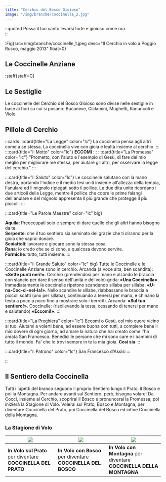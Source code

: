 ```yaml
---
title: "Cerchio del Bosco Gioioso"
image: "/img/branche/coccinelle_2.jpg"
---
```


::quoted
Possa il tuo canto levarsi forte e gioioso come ora.  
::

:Fig{src=/img/branche/coccinelle_1.jpeg desc="Il Cerchio in volo a Poggio Rusco, maggio 2013" float=0}

## Le Coccinelle Anziane

:staff{staff=C}

## Le Sestiglie

Le coccinelle del Cerchio del Bosco Gioioso sono divise nelle sestiglie in base ai fiori su cui si posano: Bucaneve, Ciclamini, Mughetti, Ranuncoli e Viole.

## Pillole di Cerchio

::cards
:::card{title="La Legge" color="lc"}
La coccinella pensa agli altri come a se stessa.
La coccinella vive con gioia e lealtà insieme al cerchio.
:::
:::card{title="Il Motto" color="lc"}
__ECCOMI__
:::
:::card{title="La Promessa" color="lc"}
"Prometto, con l'aiuto e l'esempio di Gesù,
di fare del mio meglio
per migliorare me stessa,
per aiutare gli altri,
per osservare la legge del cerchio."
:::

:::card{title="Il Saluto" color="lc"}
Le coccinelle salutano con la mano destra, portando l'indice e il medio tesi uniti insieme all'altezza della tempia, l'anulare ed il mignolo ripiegati sotto il pollice.
Le due dita unite ricordano i due articoli della Legge, mentre il pollice che copre le prime falangi dell'anulare e del mignolo appresenta il più grande che protegge il più piccoli.
:::

:::card{title="Le Parole Maestre" color="lc" big}

__Aquila__: Preoccupati solo e sempre di dare quello che gli altri hanno bisogno da te.  
__Serpente__: che il tuo sentiero sia seminato dei grazie che ti diranno per la gioia che saprai donare.  
__Scoiattoli__: lavorare e giocare sono la stessa cosa.  
__Rana__: io credo che se ci sono, a qualcosa devono servire.  
__Formiche__: tutto, tutti insieme. 
:::

:::card{title="Il Grande Saluto" color="lc" big}
Tutte le Coccinelle e le Coccinelle Anziane sono in cerchio.
Arcanda (a voce alta, ben scandita): __«Sette punti neri!»__.
Cerchio (prendendosi per mano e alzando le braccia con slancio per dare il senso dell'unità e del volo) grida: __«Una Coccinella»__. Immediatamente le coccinelle ripetono scandendo sillaba per sillaba: __«U-na-Coc-ci-nel-la!»__. Nello scandire le sillabe, riabbassano le braccia a piccoli scatti (uno per sillaba), continuando a tenersi per mano, e chinano la testa a poco a poco fino a mostrare solo i berretti. Arcanda: __«Sul tuo sentiero!»__.
Coccinelle: (risollevando la testa, cessando di tenersi per mano e salutando) __«Eccomi!»__.
:::

:::card{title="La Preghiera" color="lc"}
Eccomi o Gesù,
col mio cuore vicino al tuo.
Aiutami a volerti bene,
ad essere buona con tutti,
a compiere bene il mio dovere di ogni giorno,
ad amare la natura che hai creato
come l'ha amata San Francesco.
Benedici le persone che mi sono care
e i bambini di tutto il mondo.
Fa' che io trovi sempre in te la mia gioia.
__Così sia__
:::

:::card{title="Il Patrono" color="lc"}
San Francesco d'Assisi
:::

::

## Il Sentiero della Coccinella

Tutti i lupetti del branco seguono il proprio Sentiero lungo il Prato, il Bosco e poi la Montagna. Per andare avanti sul Sentiero, però, bisogna volare!
Da Cocci, insieme al Cerchio, scoprirai il Bosco e pronuncerai la Promessa; poi inizierà la Stagione di Volo. Volerai sul Prato, Bosco e Montagna, per diventare Coccinella del Prato, poi Coccinella del Bosco ed infine Coccinella della Montagna.

### La Stagione di Volo

| ![](/img/misc/pp_cocci1.jpg) | ![](/img/misc/pp_cocci2.jpg)  | ![](/img/misc/pp_cocci3.jpg)
|-|-|-|
**In Volo sul Prato** per diventare **COCCINELLA DEL PRATO** | **In Volo con Bosco** per diventare **COCCINELLA DEL BOSCO** | **In Volo con Montagna** per diventare **COCCINELLA DELLA MONTAGNA** |
